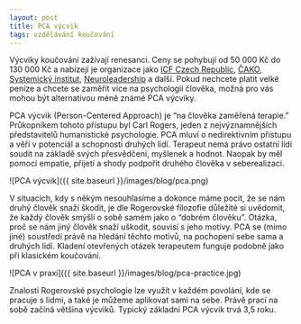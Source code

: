 ```yaml
---
layout: post
title: PCA výcvik
tags: vzdělávání koučování
---
```


Výcviky koučování zažívají renesanci. Ceny se pohybují od 50 000 Kč do 130 000 Kč a
nabízejí je organizace jako
[ICF Czech Republic](https://www.coachfederation.cz/cz/certifikace.html),
[ČAKO](http://www.cako.cz/cs/vyber-kouce/akreditovane-vycviky/),
[Systemický institut](http://www.systemicky-institut.cz/cs/vycvik-koucovani-2/),
[Neuroleadership](https://www.neuroleadership.cz) a další.
Pokud nechcete platit velké peníze a chcete se zaměřit více na psychologii člověka,
možná pro vás mohou být alternativou méně známé PCA výcviky.

<!--more-->

PCA výcvik (Person-Centered Approach) je “na člověka zaměřená terapie.”
Průkopníkem tohoto přístupu byl Carl Rogers, jeden z nejvýznamnějších představitelů
humanistické psychologie. PCA mluví o nedirektivním přístupu a věří v potenciál a schopnosti druhých lidí.
Terapeut nemá právo ostatní lidi soudit na základě svých přesvědčení, myšlenek a hodnot.
Naopak by měl pomocí empatie, přijetí a shody podpořit druhého člověka v seberealizaci.

![PCA výcvik]({{ site.baseurl }}/images/blog/pca.png)

V situacích, kdy s někým nesouhlasíme a dokonce máme pocit, že se nám druhý člověk snaží škodit,
je dle Rogerovské filozofie důležité si uvědomit, že každý člověk smýšlí o sobě samém jako o “dobrém člověku”.
Otázka, proč se nám jiný člověk snaží uškodit, souvisí
s jeho motivy. PCA se (mimo jiné) soustředí právě na hledání těchto motivů, na pochopení sebe sama a druhých lidí.
Kladení otevřených otázek terapeutem funguje podobně jako při klasickém koučování.

![PCA v praxi]({{ site.baseurl }}/images/blog/pca-practice.jpg)

Znalosti Rogerovské psychologie lze využít v každém povolání, kde se pracuje s lidmi, a také je můžeme
aplikovat sami na sebe. Právě prací na sobě začíná většina výcviků. Typický základní PCA výcvik trvá 3,5 roku.
